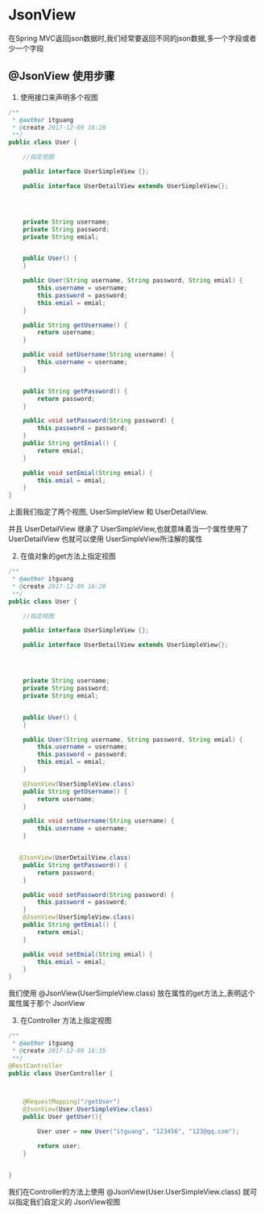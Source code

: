 # JsonView 

在Spring MVC返回json数据时,我们经常要返回不同的json数据,多一个字段或者少一个字段


## @JsonView 使用步骤


1. 使用接口来声明多个视图

```java
/**
 * @author itguang
 * @create 2017-12-09 16:28
 **/
public class User {

    //指定视图

    public interface UserSimpleView {};

    public interface UserDetailView extends UserSimpleView{};




    private String username;
    private String password;
    private String emial;


    public User() {
    }

    public User(String username, String password, String emial) {
        this.username = username;
        this.password = password;
        this.emial = emial;
    }

    public String getUsername() {
        return username;
    }

    public void setUsername(String username) {
        this.username = username;
    }


    public String getPassword() {
        return password;
    }

    public void setPassword(String password) {
        this.password = password;
    }
    public String getEmial() {
        return emial;
    }

    public void setEmial(String emial) {
        this.emial = emial;
    }
}
```

上面我们指定了两个视图, UserSimpleView 和 UserDetailView.

并且 UserDetailView 继承了 UserSimpleView,也就意味着当一个属性使用了 UserDetailView 也就可以使用 UserSimpleView所注解的属性





2. 在值对象的get方法上指定视图


```java
/**
 * @author itguang
 * @create 2017-12-09 16:28
 **/
public class User {

    //指定视图

    public interface UserSimpleView {};

    public interface UserDetailView extends UserSimpleView{};




    private String username;
    private String password;
    private String emial;


    public User() {
    }

    public User(String username, String password, String emial) {
        this.username = username;
        this.password = password;
        this.emial = emial;
    }

    @JsonView(UserSimpleView.class)
    public String getUsername() {
        return username;
    }

    public void setUsername(String username) {
        this.username = username;
    }


   @JsonView(UserDetailView.class)
    public String getPassword() {
        return password;
    }

    public void setPassword(String password) {
        this.password = password;
    }
    @JsonView(UserSimpleView.class)
    public String getEmial() {
        return emial;
    }

    public void setEmial(String emial) {
        this.emial = emial;
    }
}
```


我们使用  @JsonView(UserSimpleView.class) 放在属性的get方法上,表明这个 属性属于那个 JsonView


3. 在Controller 方法上指定视图

```java
/**
 * @author itguang
 * @create 2017-12-09 16:35
 **/
@RestController
public class UserController {



    @RequestMapping("/getUser")
    @JsonView(User.UserSimpleView.class)
    public User getUser(){

        User user = new User("itguang", "123456", "123@qq.com");

        return user;
    }


}
```

我们在Controller的方法上使用  @JsonView(User.UserSimpleView.class) 就可以指定我们自定义的 JsonView视图













































